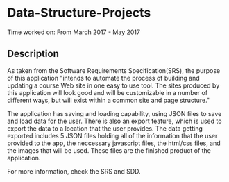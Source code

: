 # Data-Structure-Projects

Time worked on: From March 2017 - May 2017

## Description

As taken from the Software Requirements Specification(SRS), the purpose of this application "intends to automate the process of 
building and updating a course Web site in one easy to use tool. The sites produced by this application will look good and will
be customizable in a number of different ways, but will exist within a common site and page structure." 

The application has saving and loading capability, using JSON files to save and load data for the user.  There is also an export 
feature, which is used to export the data to a location that the user provides.  The data getting exported includes 5 JSON files 
holding all of the information that the user provided to the app, the neccessary javascript files, the html/css files, and the 
images that will be used.  These files are the finished product of the application.

For more information, check the SRS and SDD.


